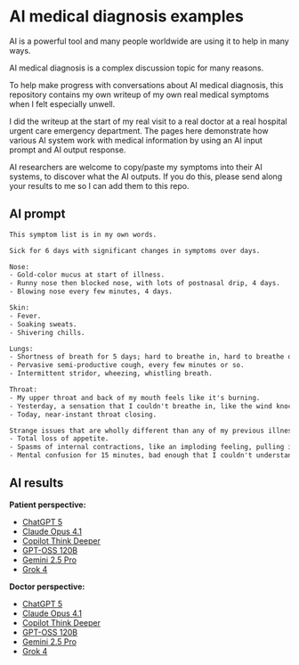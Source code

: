 # AI medical diagnosis examples

AI is a powerful tool and many people worldwide are using it to help in many ways.

AI medical diagnosis is a complex discussion topic for many reasons.

To help make progress with conversations about AI medical diagnosis, this
repository contains my own writeup of my own real medical symptoms when I felt
especially unwell.

I did the writeup at the start of my real visit to a real doctor at a real
hospital urgent care emergency department. The pages here demonstrate how
various AI system work with medical information by using an AI input prompt and
AI output response.

AI researchers are welcome to copy/paste my symptoms into their AI systems, to
discover what the AI outputs. If you do this, please send along your results to
me so I can add them to this repo.

## AI prompt

```txt
This symptom list is in my own words.

Sick for 6 days with significant changes in symptoms over days.

Nose:
- Gold-color mucus at start of illness.
- Runny nose then blocked nose, with lots of postnasal drip, 4 days.
- Blowing nose every few minutes, 4 days.

Skin:
- Fever.
- Soaking sweats.
- Shivering chills.

Lungs:
- Shortness of breath for 5 days; hard to breathe in, hard to breathe deep.
- Pervasive semi-productive cough, every few minutes or so.
- Intermittent stridor, wheezing, whistling breath.

Throat:
- My upper throat and back of my mouth feels like it's burning.
- Yesterday, a sensation that I couldn't breathe in, like the wind knocked out of me.
- Today, near-instant throat closing.

Strange issues that are wholly different than any of my previous illnesses:
- Total loss of appetite.
- Spasms of internal contractions, like an imploding feeling, pulling inwards.
- Mental confusion for 15 minutes, bad enough that I couldn't understand my wife.
```

## AI results

**Patient perspective:**

- [ChatGPT 5](patient-perspective/chatgpt-5/)
- [Claude Opus 4.1](patient-perspective/claude-opus-4-1/)
- [Copilot Think Deeper](patient-perspective/copilot-think-deeper/)
- [GPT-OSS 120B](patient-perspective/gpt-oss-120b/)
- [Gemini 2.5 Pro](patient-perspective/gemini-2-5-pro/)
- [Grok 4](patient-perspective/grok-4/)

**Doctor perspective:**

- [ChatGPT 5](doctor-perspective/chatgpt-5/)
- [Claude Opus 4.1](doctor-perspective/claude-opus-4-1/)
- [Copilot Think Deeper](patient-perspective/copilot-think-deeper/)
- [GPT-OSS 120B](doctor-perspective/gpt-oss-120b/)
- [Gemini 2.5 Pro](doctor-perspective/gemini-2-5-pro/)
- [Grok 4](doctor-perspective/grok-4/)
